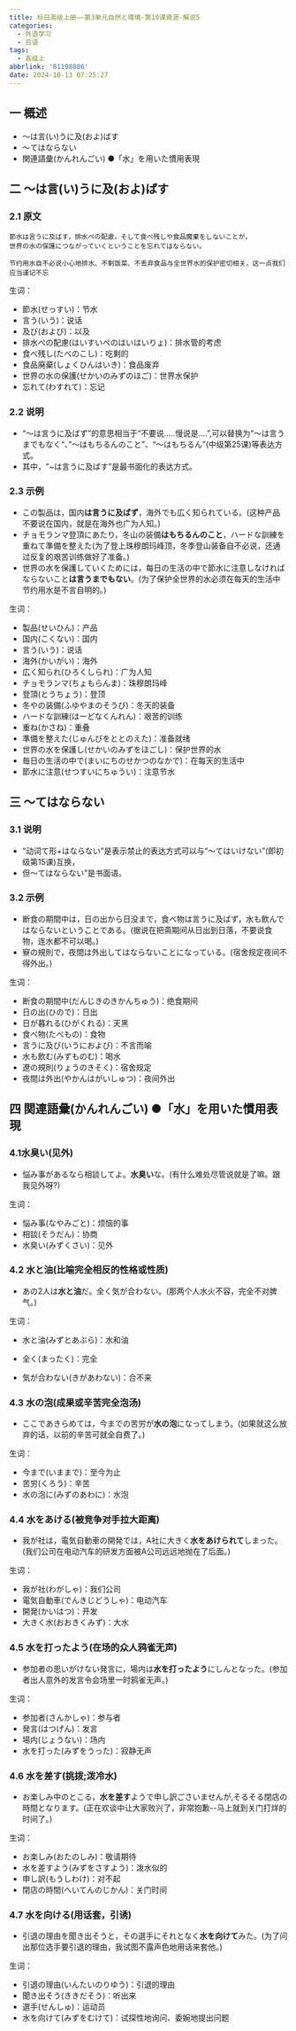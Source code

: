 ```yaml
---
title: 标日高级上册——第3单元自然と環境-第10课資源-解说5
categories:
  - 外语学习
  - 日语
tags:
  - 高级上
abbrlink: '81198886'
date: 2024-10-13 07:25:27
---
```

## 一 概述

* ～は言(い)うに及(およ)ばす
* ～てはならない
* 関連語彙(かんれんごい) ●「水」を用いた慣用表現

<!--more-->

## 二  ～は言(い)うに及(およ)ばす

### 2.1 原文

```
節水は言うに及ばす，排水ペの配慮，そして食べ残しや食品魔棄をしないことが，
世界の水の保護につながっていくということを忘れてはならない。

节约用水自不必说小心地排水、不剩饭菜、不丢弃食品与全世界水的保护密切相关，这一点我们应当谨记不忘
```

生词：

* 節水(せっすい)：节水
* 言う(いう)：说话
* 及び(および)：以及
* 排水ぺの配慮(はいすいぺのはいはいりょ)：排水管的考虑
* 食べ残し(たべのこし)：吃剩的
* 食品廃棄(しょくひんはいき)：食品废弃
* 世界の水の保護(せかいのみずのほご)：世界水保护
* 忘れて(わすれて)：忘记

### 2.2 说明

* “～は言うに及ばず”的意思相当于“不要说…..慢说是.…”,可以替换为“～は言うまでもなく“、”～はもちるんのこと”、“～はもちるん”(中级第25课)等表达方式。
* 其中，“~は言うに及ばす”是最书面化的表达方式。

### 2.3 示例

* この製品は，国内**は言うに及ばず**，海外でも広く知られている。(这种产品不要说在国内，就是在海外也广为人知。)
* チョモランマ登頂にあたり，冬山の装備**はもちるんのこと**，ハードな訓練を重ねて準備を整えた(为了登上珠穆朗玛峰顶，冬季登山装备自不必说，还通过反复的艰苦训练做好了准备。)
* 世界の水を保護していくためには，每日の生活の中で節水に注意しなければならないこと**は言うまでもない**。(为了保护全世界的水必须在每天的生活中节约用水是不言自明的。)

生词：

* 製品(せいひん)：产品
* 国内(こくない)：国内
* 言う(いう)：说话
* 海外(かいがい)：海外
* 広く知られ(ひろくしられ)：广为人知
* チョモランマ(ちょもらんま)：珠穆朗玛峰
* 登頂(とうちょう)：登顶
* 冬やの装備(ふゆやまのそうび)：冬天的装备
* ハードな訓練(はーどなくんれん)：艰苦的训练
* 重ね(かさね)：重叠
* 準備を整えた(じゅんびをととのえた)：准备就绪
* 世界の水を保護し(せかいのみずをほごし)：保护世界的水
* 毎日の生活の中で(まいにちのせかつのなかで)：在每天的生活中
* 節水に注意(せつすいにちゅうい)：注意节水

## 三 ～てはならない

### 3.1 说明

* “动词て形+はならない”是表示禁止的表达方式可以与“～てはいけない”(即初级第15课)互换，
* 但～てはならない”是书面语。

### 3.2 示例

* 断食の期間中は，日の出から日没まで，食べ物は言うに及ばず，水も飲んではならないということである。(据说在把斋期间从日出到日落，不要说食物，连水都不可以喝。)
* 竂の規則で，夜間は外出してはならないことになっている。(宿舍规定夜间不得外出。)


生词：

* 断食の期間中(だんじきのきかんちゅう)：绝食期间
* 日の出(ひので)：日出
* 日が暮れる(ひがくれる)：天黑
* 食べ物(たべもの)：食物
* 言うに及び(いうにおよび)：不言而喻
* 水も飲む(みずものむ)：喝水
* 遼の規則(りょうのきそく)：宿舍规定
* 夜間は外出(やかんはがいしゅつ)：夜间外出

## 四 関連語彙(かんれんごい) ●「水」を用いた慣用表現

### 4.1水臭い(见外)

* 悩み事があるなら相談してよ。**水臭い**な。(有什么难处尽管说就是了嘛。跟我见外呀?)

生词：

* 悩み事(なやみごと)：烦恼的事
* 相談(そうだん)：协商
* 水臭い(みずくさい)：见外

### 4.2 水と油(比喻完全相反的性格或性质)

* あの2人は**水と油**だ。全く気が合わない。(那两个人水火不容，完全不对脾气。)

生词：

* 水と油(みずとあぶら)：水和油

* 全く(まったく)：完全

* 気が合わない(きがあわない)：合不来


### 4.3 水の泡(成果或辛苦完全泡汤)

* ここであきらめては，今までの苦労が**水の泡**になってしまう。(如果就这么放弃的话，以前的辛苦可就全自费了。)

生词：

* 今まで(いままで)：至今为止
* 苦労(くろう)：辛苦
* 水の泡に(みずのあわに)：水泡

### 4.4 水をあける(被竞争对手拉大距离)

* 我が社は，電気自動車の開発では，A社に大きく**水をあけられて**しまった。(我们公司在电动汽车的研发方面被A公司远远地抛在了后面。)

生词：

* 我が社(わがしゃ)：我们公司
* 電気自動車(でんきじどうしゃ)：电动汽车
* 開発(かいはつ)：开发
* 大きく水(おおきくみず)：大水

### 4.5 水を打ったよう(在场的众人鸦雀无声)

* 参加者の思いがけない発言に，場内は**水を打ったよう**にしんとなった。(参加者出人意外的发言令会场里一时鸦雀无声。)

生词：

* 参加者(さんかしゃ)：参与者
* 発言(はつげん)：发言
* 場内(じょうない)：场内
* 水を打った(みずをうった)：寂静无声

### 4.6 水を差す(挑拨;泼冷水)

* お楽しみ中のとこる，**水を差す**ようで申し訳ごさいませんが,そるそる閉店の時間となります。(正在欢谈中让大家败兴了，非常抱歉--马上就到关门打烊的时间了。)

生词：

* お楽しみ(おたのしみ)：敬请期待
* 水を差すよう(みずをさすよう)：泼水似的
* 申し訳(もうしわけ)：对不起
* 閉店の時間(へいてんのじかん)：关门时间

### 4.7 水を向ける(用话套，引诱)

* 引退の理由を聞き出そうと，その選手にそれとなく**水を向けて**みた。(为了问出那位选手要引退的理由，我试图不露声色地用话来套他。)

生词：

* 引退の理由(いんたいのりゆう)：引退的理由
* 聞き出そう(ききだそう)：听出来
* 選手(せんしゅ)：运动员
* 水を向けて(みずをむけて)：试探性地询问、委婉地提出问题